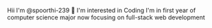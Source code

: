 Hii I'm @spoorthi-239 👋 
I'm interested in Coding 
I'm in first year of computer science major
now focusing on full-stack web development




<!---
Spoorthi-239/Spoorthi-239 is a ✨ special ✨ repository because its `README.md` (this file) appears on your GitHub profile.
You can click the Preview link to take a look at your changes.
--->
